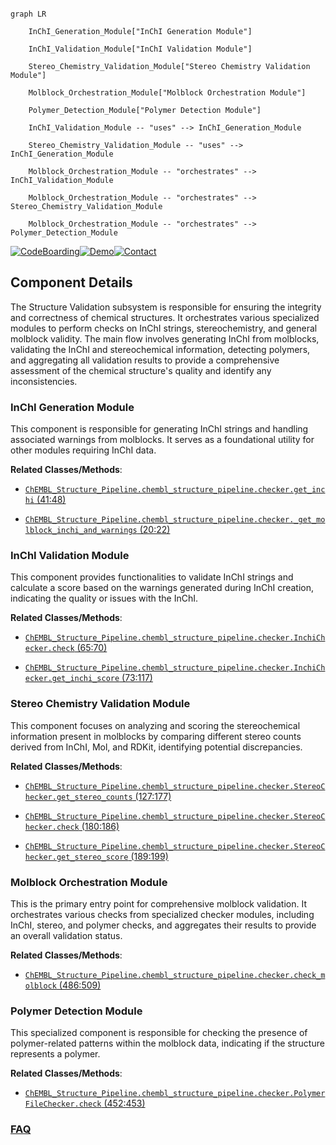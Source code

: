 ```mermaid

graph LR

    InChI_Generation_Module["InChI Generation Module"]

    InChI_Validation_Module["InChI Validation Module"]

    Stereo_Chemistry_Validation_Module["Stereo Chemistry Validation Module"]

    Molblock_Orchestration_Module["Molblock Orchestration Module"]

    Polymer_Detection_Module["Polymer Detection Module"]

    InChI_Validation_Module -- "uses" --> InChI_Generation_Module

    Stereo_Chemistry_Validation_Module -- "uses" --> InChI_Generation_Module

    Molblock_Orchestration_Module -- "orchestrates" --> InChI_Validation_Module

    Molblock_Orchestration_Module -- "orchestrates" --> Stereo_Chemistry_Validation_Module

    Molblock_Orchestration_Module -- "orchestrates" --> Polymer_Detection_Module

```

[![CodeBoarding](https://img.shields.io/badge/Generated%20by-CodeBoarding-9cf?style=flat-square)](https://github.com/CodeBoarding/GeneratedOnBoardings)[![Demo](https://img.shields.io/badge/Try%20our-Demo-blue?style=flat-square)](https://www.codeboarding.org/demo)[![Contact](https://img.shields.io/badge/Contact%20us%20-%20contact@codeboarding.org-lightgrey?style=flat-square)](mailto:contact@codeboarding.org)



## Component Details



The Structure Validation subsystem is responsible for ensuring the integrity and correctness of chemical structures. It orchestrates various specialized modules to perform checks on InChI strings, stereochemistry, and general molblock validity. The main flow involves generating InChI from molblocks, validating the InChI and stereochemical information, detecting polymers, and aggregating all validation results to provide a comprehensive assessment of the chemical structure's quality and identify any inconsistencies.



### InChI Generation Module

This component is responsible for generating InChI strings and handling associated warnings from molblocks. It serves as a foundational utility for other modules requiring InChI data.





**Related Classes/Methods**:



- <a href="https://github.com/chembl/ChEMBL_Structure_Pipeline/blob/master/chembl_structure_pipeline/checker.py#L41-L48" target="_blank" rel="noopener noreferrer">`ChEMBL_Structure_Pipeline.chembl_structure_pipeline.checker.get_inchi` (41:48)</a>

- <a href="https://github.com/chembl/ChEMBL_Structure_Pipeline/blob/master/chembl_structure_pipeline/checker.py#L20-L22" target="_blank" rel="noopener noreferrer">`ChEMBL_Structure_Pipeline.chembl_structure_pipeline.checker._get_molblock_inchi_and_warnings` (20:22)</a>





### InChI Validation Module

This component provides functionalities to validate InChI strings and calculate a score based on the warnings generated during InChI creation, indicating the quality or issues with the InChI.





**Related Classes/Methods**:



- <a href="https://github.com/chembl/ChEMBL_Structure_Pipeline/blob/master/chembl_structure_pipeline/checker.py#L65-L70" target="_blank" rel="noopener noreferrer">`ChEMBL_Structure_Pipeline.chembl_structure_pipeline.checker.InchiChecker.check` (65:70)</a>

- <a href="https://github.com/chembl/ChEMBL_Structure_Pipeline/blob/master/chembl_structure_pipeline/checker.py#L73-L117" target="_blank" rel="noopener noreferrer">`ChEMBL_Structure_Pipeline.chembl_structure_pipeline.checker.InchiChecker.get_inchi_score` (73:117)</a>





### Stereo Chemistry Validation Module

This component focuses on analyzing and scoring the stereochemical information present in molblocks by comparing different stereo counts derived from InChI, Mol, and RDKit, identifying potential discrepancies.





**Related Classes/Methods**:



- <a href="https://github.com/chembl/ChEMBL_Structure_Pipeline/blob/master/chembl_structure_pipeline/checker.py#L127-L177" target="_blank" rel="noopener noreferrer">`ChEMBL_Structure_Pipeline.chembl_structure_pipeline.checker.StereoChecker.get_stereo_counts` (127:177)</a>

- <a href="https://github.com/chembl/ChEMBL_Structure_Pipeline/blob/master/chembl_structure_pipeline/checker.py#L180-L186" target="_blank" rel="noopener noreferrer">`ChEMBL_Structure_Pipeline.chembl_structure_pipeline.checker.StereoChecker.check` (180:186)</a>

- <a href="https://github.com/chembl/ChEMBL_Structure_Pipeline/blob/master/chembl_structure_pipeline/checker.py#L189-L199" target="_blank" rel="noopener noreferrer">`ChEMBL_Structure_Pipeline.chembl_structure_pipeline.checker.StereoChecker.get_stereo_score` (189:199)</a>





### Molblock Orchestration Module

This is the primary entry point for comprehensive molblock validation. It orchestrates various checks from specialized checker modules, including InChI, stereo, and polymer checks, and aggregates their results to provide an overall validation status.





**Related Classes/Methods**:



- <a href="https://github.com/chembl/ChEMBL_Structure_Pipeline/blob/master/chembl_structure_pipeline/checker.py#L486-L509" target="_blank" rel="noopener noreferrer">`ChEMBL_Structure_Pipeline.chembl_structure_pipeline.checker.check_molblock` (486:509)</a>





### Polymer Detection Module

This specialized component is responsible for checking the presence of polymer-related patterns within the molblock data, indicating if the structure represents a polymer.





**Related Classes/Methods**:



- <a href="https://github.com/chembl/ChEMBL_Structure_Pipeline/blob/master/chembl_structure_pipeline/checker.py#L452-L453" target="_blank" rel="noopener noreferrer">`ChEMBL_Structure_Pipeline.chembl_structure_pipeline.checker.PolymerFileChecker.check` (452:453)</a>









### [FAQ](https://github.com/CodeBoarding/GeneratedOnBoardings/tree/main?tab=readme-ov-file#faq)